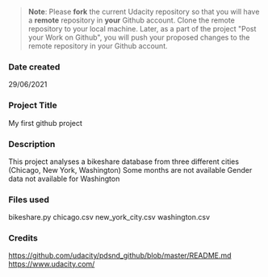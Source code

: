 >**Note**: Please **fork** the current Udacity repository so that you will have a **remote** repository in **your** Github account. Clone the remote repository to your local machine. Later, as a part of the project "Post your Work on Github", you will push your proposed changes to the remote repository in your Github account.

### Date created
29/06/2021

### Project Title
My first github project

### Description
This project analyses a bikeshare database from three different cities (Chicago, New York, Washington)
Some months are not available
Gender data not available for Washington

### Files used
bikeshare.py
chicago.csv
new_york_city.csv
washington.csv

### Credits
https://github.com/udacity/pdsnd_github/blob/master/README.md
https://www.udacity.com/


